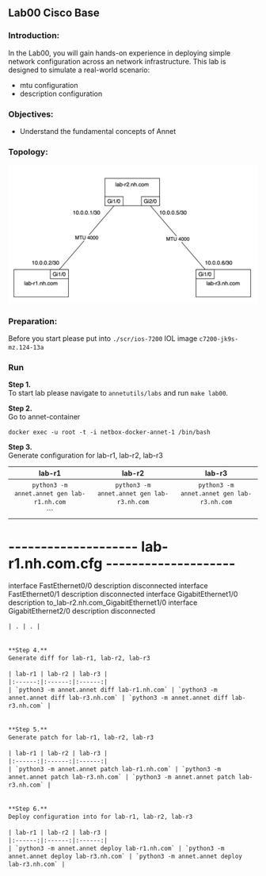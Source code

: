 ## Lab00 Cisco Base

### Introduction:
In the Lab00, you will gain hands-on experience in deploying simple network configuration across an network infrastructure. This lab is designed to simulate a real-world scenario:
- mtu configuration
- description configuration

### Objectives:
- Understand the fundamental concepts of Annet

### Topology:

![Lab Topology](./images/topology.png)

### Preparation:

Before you start please put into `./scr/ios-7200` IOL image `c7200-jk9s-mz.124-13a`

### Run

**Step 1.**  
To start lab please navigate to `annetutils/labs` and run `make lab00`.

**Step 2.**  
Go to annet-container  
```
docker exec -u root -t -i netbox-docker-annet-1 /bin/bash
```

**Step 3.**  
Generate configuration for lab-r1, lab-r2, lab-r3

| lab-r1 | lab-r2 | lab-r3 |
|:------:|:------:|:------:|
| `python3 -m annet.annet gen lab-r1.nh.com` | `python3 -m annet.annet gen lab-r3.nh.com` | `python3 -m annet.annet gen lab-r3.nh.com` |
| ```
# -------------------- lab-r1.nh.com.cfg --------------------
interface FastEthernet0/0
  description disconnected
interface FastEthernet0/1
  description disconnected
interface GigabitEthernet1/0
  description to_lab-r2.nh.com_GigabitEthernet1/0
interface GigabitEthernet2/0
  description disconnected
```
| . | . |


**Step 4.**  
Generate diff for lab-r1, lab-r2, lab-r3

| lab-r1 | lab-r2 | lab-r3 |
|:------:|:------:|:------:|
| `python3 -m annet.annet diff lab-r1.nh.com` | `python3 -m annet.annet diff lab-r3.nh.com` | `python3 -m annet.annet diff lab-r3.nh.com` |


**Step 5.**  
Generate patch for lab-r1, lab-r2, lab-r3

| lab-r1 | lab-r2 | lab-r3 |
|:------:|:------:|:------:|
| `python3 -m annet.annet patch lab-r1.nh.com` | `python3 -m annet.annet patch lab-r3.nh.com` | `python3 -m annet.annet patch lab-r3.nh.com` |


**Step 6.**  
Deploy configuration into for lab-r1, lab-r2, lab-r3

| lab-r1 | lab-r2 | lab-r3 |
|:------:|:------:|:------:|
| `python3 -m annet.annet deploy lab-r1.nh.com` | `python3 -m annet.annet deploy lab-r3.nh.com` | `python3 -m annet.annet deploy lab-r3.nh.com` |
